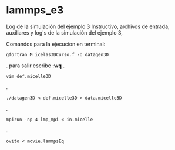 # lammps_e3
Log de la simulación del ejemplo 3
Instructivo, archivos de entrada, auxiliares y log's de la simulación del ejemplo 3,

Comandos para la ejecucion en terminal:

    gfortran M icelas3DCurso.f -o datagen3D  

. para salir escribe **:wq** .

    vim def.micelle3D
.

    ./datagen3D < def.micelle3D > data.micelle3D
.

    mpirun -np 4 lmp_mpi < in.micelle
.

    ovito < movie.lammpsEq 
